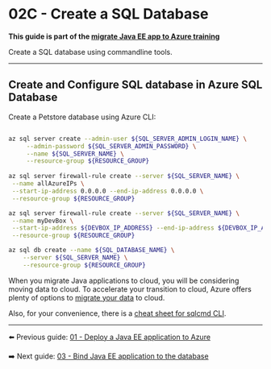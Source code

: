 # 02C - Create a SQL Database

__This guide is part of the [migrate Java EE app to Azure training](../../README.md)__

Create a SQL database using commandline tools.

---

## Create and Configure SQL database in Azure SQL Database

Create a Petstore database using Azure CLI:
```bash

az sql server create --admin-user ${SQL_SERVER_ADMIN_LOGIN_NAME} \
     --admin-password ${SQL_SERVER_ADMIN_PASSWORD} \
     --name ${SQL_SERVER_NAME} \
     --resource-group ${RESOURCE_GROUP}
     
az sql server firewall-rule create --server ${SQL_SERVER_NAME} \
 --name allAzureIPs \
 --start-ip-address 0.0.0.0 --end-ip-address 0.0.0.0 \
 --resource-group ${RESOURCE_GROUP}

az sql server firewall-rule create --server ${SQL_SERVER_NAME} \
 --name myDevBox \
 --start-ip-address ${DEVBOX_IP_ADDRESS} --end-ip-address ${DEVBOX_IP_ADDRESS} \
 --resource-group ${RESOURCE_GROUP}

az sql db create --name ${SQL_DATABASE_NAME} \
    --server ${SQL_SERVER_NAME} \
    --resource-group ${RESOURCE_GROUP}

```

When you migrate Java applications to cloud, you will be considering moving data to cloud. 
To accelerate your transition to cloud, 
Azure offers plenty of options to [migrate your data](https://azure.microsoft.com/en-us/services/database-migration/) 
to cloud.

Also, for your convenience, there is a [cheat sheet for sqlcmd CLI](https://docs.microsoft.com/en-us/sql/tools/sqlcmd-utility).

---
  
⬅️ Previous guide: [01 - Deploy a Java EE application to Azure](../../step-01-deploy-java-ee-app-to-azure/README.md)
  
➡️ Next guide: [03 - Bind Java EE application to the database](../../step-03-bind-java-ee-app-to-database/README.md)
